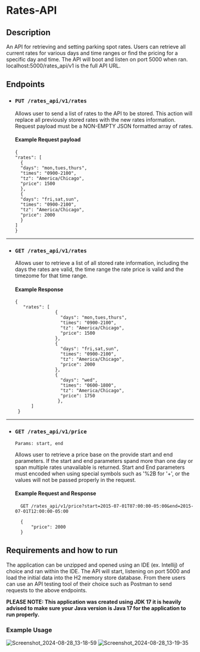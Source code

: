 # Rates-API
## Description
An API for retrieving and setting parking spot rates. Users can retrieve all current rates for various days and time ranges or find the pricing for a specific day and time. The API will boot and listen on port 5000 when ran. localhost:5000/rates_api/v1 is the full API URL.
## Endpoints
- ### `PUT /rates_api/v1/rates`
  Allows user to send a list of rates to the API to be stored. This action will replace all previously stored rates with the new rates information. Request payload must be a NON-EMPTY JSON formatted array of rates.
  #### Example Request payload
    ```
    {
    "rates": [
      {
      "days": "mon,tues,thurs",
      "times": "0900-2100",
      "tz": "America/Chicago",
      "price": 1500
      },
      {
      "days": "fri,sat,sun",
      "times": "0900-2100",
      "tz": "America/Chicago",
      "price": 2000
      }
    ]
  }
    ```
__________
- ### `GET /rates_api/v1/rates`
    Allows user to retrieve a list of all stored rate information, including the days the rates are valid, the time range the rate price is valid and the timezome for that time range.
    #### Example Response
     ```
     {
        "rates": [
                    {
                      "days": "mon,tues,thurs",
                      "times": "0900-2100",
                      "tz": "America/Chicago",
                      "price": 1500
                    },
                    {
                      "days": "fri,sat,sun",
                      "times": "0900-2100",
                      "tz": "America/Chicago",
                      "price": 2000
                    },
                    {
                      "days": "wed",
                      "times": "0600-1800",
                      "tz": "America/Chicago",
                      "price": 1750
                     },
           ]
      }
     ```
_____
- ### `GET /rates_api/v1/price`
     `Params: start, end`
  
  Allows user to retrieve a price base on the provide start and end parameters. If the start and end parameters spand more than one day or span multiple rates unavailable is returned. Start and End parameters must encoded when using special symbols such as '%2B for '+', or the values will not be passed properly in the request.
  #### Example Request and Response
  ```
    GET /rates_api/v1/price?start=2015-07-01T07:00:00-05:00&end=2015-07-01T12:00:00-05:00
  ```
  ```
    {
        "price": 2000
    }
  ```
## Requirements and how to run
The application can be unzipped and opened using an IDE (ex. Intellij) of choice and ran within the IDE. The API will start, listening on port 5000 and load the initial data into the H2 memory store database. From there users can use an API testing tool of their choice such as Postman to send requests to the above endpoints.


**PLEASE NOTE: This application was created using JDK 17 it is heavily advised to make sure your Java version is Java 17 for the application to run properly.**
### Example Usage
  ![Screenshot_2024-08-28_13-18-59](https://github.com/user-attachments/assets/87b0c332-94f9-4ac1-89ff-98809462ea26)
![Screenshot_2024-08-28_13-19-35](https://github.com/user-attachments/assets/7bc4c7ef-f610-4567-88fc-903e84fb3071)

  
